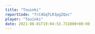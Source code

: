 ```yaml
---
title: "Touinki"
reportCode: "7rC4GqTLR3pgZQxc"
player: "Touinki"
date: 2021-08-01T19:04:53.731000+00:00
---
```

